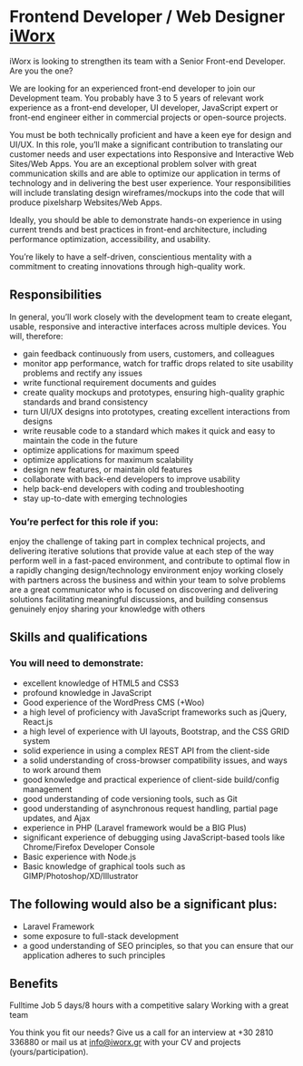 Frontend Developer / Web Designer [iWorx](https://www.iworx.gr)
==

iWorx is looking to strengthen its team with a Senior Front-end Developer. Are you the one?

We are looking for an experienced front-end developer to join our Development team. You probably have 3 to 5 years of relevant work experience as a front-end developer, UI developer, JavaScript expert or front-end engineer either in commercial projects or open-source projects.

You must be both technically proficient and have a keen eye for design and UI/UX. In this role, you’ll make a significant contribution to translating our customer needs and user expectations into Responsive and Interactive Web Sites/Web Apps. You are an exceptional problem solver with great communication skills and are able to optimize our application in terms of technology and in delivering the best user experience. Your responsibilities will include translating design wireframes/mockups into the code that will produce pixelsharp Websites/Web Apps.

Ideally, you should be able to demonstrate hands-on experience in using current trends and best practices in front-end architecture, including performance optimization, accessibility, and usability.

You’re likely to have a self-driven, conscientious mentality with a commitment to creating innovations through high-quality work.

## Responsibilities
In general, you’ll work closely with the development team to create elegant, usable, responsive and interactive interfaces across multiple devices. You will, therefore:

* gain feedback continuously from users, customers, and colleagues
* monitor app performance, watch for traffic drops related to site usability problems and rectify any issues
* write functional requirement documents and guides
* create quality mockups and prototypes, ensuring high-quality graphic standards and brand consistency 
* turn UI/UX designs into prototypes, creating excellent interactions from designs
* write reusable code to a standard which makes it quick and easy to maintain the code in the future
* optimize applications for maximum speed
* optimize applications for maximum scalability
* design new features, or maintain old features
* collaborate with back-end developers to improve usability
* help back-end developers with coding and troubleshooting
* stay up-to-date with emerging technologies

### You’re perfect for this role if you: ###

enjoy the challenge of taking part in complex technical projects, and delivering iterative solutions that provide value at each step of the way
perform well in a fast-paced environment, and contribute to optimal flow in a rapidly changing design/technology environment
enjoy working closely with partners across the business and within your team to solve problems
are a great communicator who is focused on discovering and delivering solutions facilitating meaningful discussions, and building consensus
genuinely enjoy sharing your knowledge with others

## Skills and qualifications

### You will need to demonstrate:

* excellent knowledge of HTML5 and CSS3
* profound knowledge in JavaScript
* Good experience of the WordPress CMS (+Woo)
* a high level of proficiency with JavaScript frameworks such as jQuery, React.js
* a high level of experience with UI layouts, Bootstrap, and the CSS GRID system
* solid experience in using a complex REST API from the client-side
* a solid understanding of cross-browser compatibility issues, and ways to work around them
* good knowledge and practical experience of client-side build/config management
* good understanding of code versioning tools, such as Git
* good understanding of asynchronous request handling, partial page updates, and Ajax
* experience in PHP (Laravel framework would be a BIG Plus)
* significant experience of debugging using JavaScript-based tools like Chrome/Firefox Developer Console
* Basic experience with Node.js
* Basic knowledge of graphical tools such as GIMP/Photoshop/XD/Illustrator 

## The following would also be a significant plus:

* Laravel Framework
* some exposure to full-stack development
* a good understanding of SEO principles, so that you can ensure that our application adheres to such principles

## Benefits 
Fulltime Job 5 days/8 hours with a competitive salary 
Working with a great team 


You think you fit our needs? 
Give us a call for an interview at +30 2810 336880 or mail us at info@iworx.gr with your CV and projects (yours/participation). 
